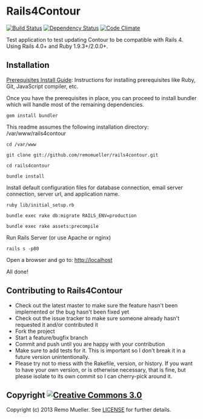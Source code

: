Rails4Contour
=============

[![Build Status](https://travis-ci.org/remomueller/rails4contour.png?branch=master)](https://travis-ci.org/remomueller/rails4contour)
[![Dependency Status](https://gemnasium.com/remomueller/rails4contour.png)](https://gemnasium.com/remomueller/rails4contour)
[![Code Climate](https://codeclimate.com/github/remomueller/rails4contour.png)](https://codeclimate.com/github/remomueller/rails4contour)

Test application to test updating Contour to be compatible with Rails 4. Using Rails 4.0+ and Ruby 1.9.3+/2.0.0+.

## Installation

[Prerequisites Install Guide](https://github.com/remomueller/documentation): Instructions for installing prerequisites like Ruby, Git, JavaScript compiler, etc.

Once you have the prerequisites in place, you can proceed to install bundler which will handle most of the remaining dependencies.

```console
gem install bundler
```

This readme assumes the following installation directory: /var/www/rails4contour

```console
cd /var/www

git clone git://github.com/remomueller/rails4contour.git

cd rails4contour

bundle install
```

Install default configuration files for database connection, email server connection, server url, and application name.

```console
ruby lib/initial_setup.rb

bundle exec rake db:migrate RAILS_ENV=production

bundle exec rake assets:precompile
```

Run Rails Server (or use Apache or nginx)

```console
rails s -p80
```

Open a browser and go to: [http://localhost](http://localhost)

All done!

## Contributing to Rails4Contour

- Check out the latest master to make sure the feature hasn't been implemented or the bug hasn't been fixed yet
- Check out the issue tracker to make sure someone already hasn't requested it and/or contributed it
- Fork the project
- Start a feature/bugfix branch
- Commit and push until you are happy with your contribution
- Make sure to add tests for it. This is important so I don't break it in a future version unintentionally.
- Please try not to mess with the Rakefile, version, or history. If you want to have your own version, or is otherwise necessary, that is fine, but please isolate to its own commit so I can cherry-pick around it.

## Copyright [![Creative Commons 3.0](http://i.creativecommons.org/l/by-nc-sa/3.0/80x15.png)](http://creativecommons.org/licenses/by-nc-sa/3.0)

Copyright (c) 2013 Remo Mueller. See [LICENSE](https://github.com/remomueller/rails4contour/blob/master/LICENSE) for further details.
